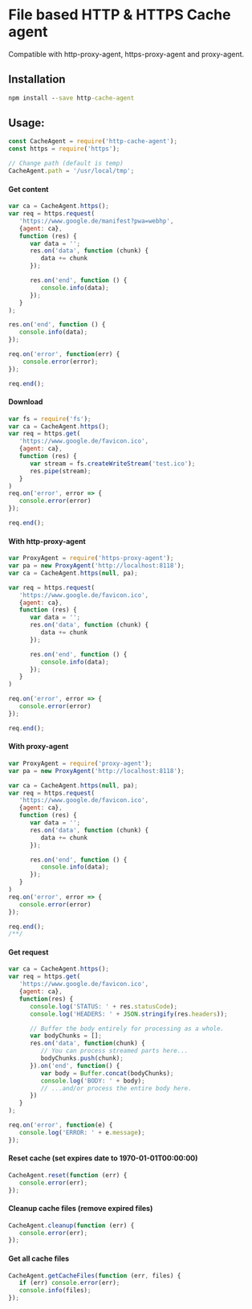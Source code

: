 # File based HTTP & HTTPS Cache agent
Compatible with http-proxy-agent, https-proxy-agent and proxy-agent.

## Installation
```cmd
npm install --save http-cache-agent
```

## Usage:
```javascript
const CacheAgent = require('http-cache-agent');
const https = require('https');

// Change path (default is temp)
CacheAgent.path = '/usr/local/tmp';
```

#### Get content
```javascript
var ca = CacheAgent.https();
var req = https.request(
   'https://www.google.de/manifest?pwa=webhp',
   {agent: ca},
   function (res) {
      var data = '';
      res.on('data', function (chunk) {
         data += chunk
      });

      res.on('end', function () {
         console.info(data);
      });
   }
);

res.on('end', function () {
   console.info(data);
});

req.on('error', function(err) {
    console.error(error);
});

req.end();
```

#### Download
```javascript
var fs = require('fs');
var ca = CacheAgent.https();
var req = https.get(
   'https://www.google.de/favicon.ico',
   {agent: ca},
   function (res) {
      var stream = fs.createWriteStream('test.ico');
      res.pipe(stream);
   }
)
req.on('error', error => {
   console.error(error)
});

req.end();
```

#### With http-proxy-agent
```javascript
var ProxyAgent = require('https-proxy-agent');
var pa = new ProxyAgent('http://localhost:8118');
var ca = CacheAgent.https(null, pa);

var req = https.request(
   'https://www.google.de/favicon.ico',
   {agent: ca},
   function (res) {
      var data = '';
      res.on('data', function (chunk) {
         data += chunk
      });

      res.on('end', function () {
         console.info(data);
      });
   }
)

req.on('error', error => {
   console.error(error)
});

req.end();
```

#### With proxy-agent
```javascript
var ProxyAgent = require('proxy-agent');
var pa = new ProxyAgent('http://localhost:8118');

var ca = CacheAgent.https(null, pa);
var req = https.request(
   'https://www.google.de/favicon.ico',
   {agent: ca},
   function (res) {
      var data = '';
      res.on('data', function (chunk) {
         data += chunk
      });

      res.on('end', function () {
         console.info(data);
      });
   }
)
req.on('error', error => {
   console.error(error)
});

req.end();
/**/
```


#### Get request 
```javascript
var ca = CacheAgent.https();
var req = https.get(
   'https://www.google.de/favicon.ico',
   {agent: ca},
   function(res) {
      console.log('STATUS: ' + res.statusCode);
      console.log('HEADERS: ' + JSON.stringify(res.headers));

      // Buffer the body entirely for processing as a whole.
      var bodyChunks = [];
      res.on('data', function(chunk) {
         // You can process streamed parts here...
         bodyChunks.push(chunk);
      }).on('end', function() {
         var body = Buffer.concat(bodyChunks);
         console.log('BODY: ' + body);
         // ...and/or process the entire body here.
      })
   }
);

req.on('error', function(e) {
   console.log('ERROR: ' + e.message);
});
```

#### Reset cache (set expires date to 1970-01-01T00:00:00) 
```javascript
CacheAgent.reset(function (err) {
   console.error(err);
});
```

#### Cleanup cache files (remove expired files)
```javascript
CacheAgent.cleanup(function (err) {
   console.error(err);
});
```

#### Get all cache files
```javascript
CacheAgent.getCacheFiles(function (err, files) {
   if (err) console.error(err);
   console.info(files);
});
```
